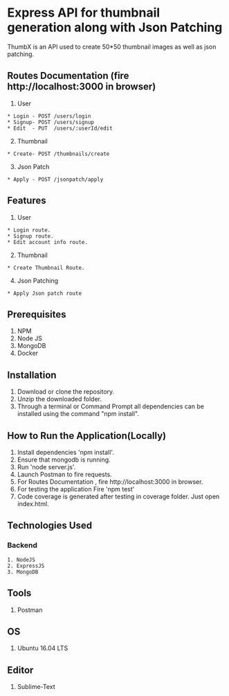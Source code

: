 # Express API for thumbnail generation along with Json Patching
ThumbX is an API used to create 50*50 thumbnail images as well as json patching.

## Routes Documentation (fire http://localhost:3000 in browser)

  1. User
    
    * Login - POST /users/login
    * Signup- POST /users/signup
    * Edit  - PUT  /users/:userId/edit

  2. Thumbnail

    * Create- POST /thumbnails/create

  3. Json Patch

    * Apply - POST /jsonpatch/apply


## Features

  1. User
   
    * Login route.
    * Signup route.
    * Edit account info route.

  2. Thumbnail
   
    * Create Thumbnail Route.

  4. Json Patching

    * Apply Json patch route


## Prerequisites

  1. NPM
  2. Node JS
  3. MongoDB
  4. Docker

## Installation

  1. Download or clone the repository.
  2. Unzip the downloaded folder.
  3. Through a terminal or Command Prompt all dependencies can be installed using the command "npm install".

## How to Run the Application(Locally)

  1. Install dependencies 'npm install'.
  2. Ensure that mongodb is running.
  3. Run 'node server.js'.
  4. Launch Postman to fire requests.
  5. For Routes Documentation , fire http://localhost:3000 in browser.
  6. For testing the application Fire 'npm test'
  7. Code coverage is generated after testing in coverage folder. Just open index.html.

## Technologies Used
  
### Backend

  	1. NodeJS
  	2. ExpressJS
  	3. MongoDB

## Tools

  1. Postman


## OS

  1. Ubuntu 16.04 LTS

## Editor
  
  1. Sublime-Text
